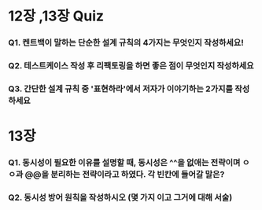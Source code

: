 # 12장 ,13장 Quiz

### **Q1. 켄트백이 말하는 단순한 설계 규칙의 4가지는 무엇인지 작성하세요!**

### **Q2. 테스트케이스 작성 후 리팩토링을 하면 좋은 점이 무엇인지 작성하세요**

### **Q3. 간단한 설계 규칙 중 '표현하라'에서 저자가 이야기하는 2가지를 작성하세요**

# 13장

### **Q1. 동시성이 필요한 이유를 설명할 때, 동시성은 ^^을 없애는 전략이며 ㅇㅇ과 @@을 분리하는 전략이라고 하였다. 각 빈칸에 들어갈 말은?**

### **Q2. 동시성 방어 원칙을 작성하시오 (몇 가지 이고 그거에 대해 서술)**
